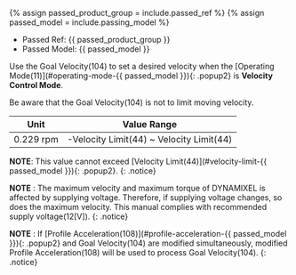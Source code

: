 {% assign passed_product_group = include.passed_ref %}
{% assign passed_model = include.passing_model %}

- Passed Ref: {{ passed_product_group }}
- Passed Model: {{ passed_model }}

Use the Goal Velocity(104) to set a desired velocity when the [Operating Mode(11)](#operating-mode-{{ passed_model }}){: .popup2} is **Velocity Control Mode**.

Be aware that the Goal Velocity(104) is not to limit moving velocity.

|   Unit    |                 Value Range                  |
|:---------:|:--------------------------------------------:|
| 0.229 rpm | -Velocity Limit(44) ~ Velocity Limit(44) |

**NOTE**: This value cannot exceed [Velocity Limit(44)](#velocity-limit-{{ passed_model }}){: .popup2}.
{: .notice}

**NOTE** : The maximum velocity and maximum torque of DYNAMIXEL is affected by supplying voltage.
Therefore, if supplying voltage changes, so does the maximum velocity. This manual complies with recommended supply voltage(12[V]).
{: .notice}

**NOTE** : If [Profile Acceleration(108)](#profile-acceleration-{{ passed_model }}){: .popup2} and Goal Velocity(104) are modified simultaneously, modified Profile Acceleration(108) will be used to process Goal Velocity(104).
{: .notice}

